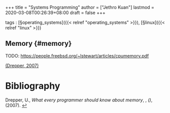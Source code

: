 +++
title = "Systems Programming"
author = ["Jethro Kuan"]
lastmod = 2020-03-08T00:26:39+08:00
draft = false
+++

tags
: [§operating\_systems]({{< relref "operating_systems" >}}), [§linux]({{< relref "linux" >}})


## Memory {#memory}

TODO: <https://people.freebsd.org/~lstewart/articles/cpumemory.pdf>

<a id="550a65551bf0a1990e9d35f94f6f07eb" href="#drepper2007every">(Drepper, 2007)</a>

# Bibliography
<a id="drepper2007every" target="_blank">Drepper, U., *What every programmer should know about memory*, , *()*,  (2007). </a> [↩](#550a65551bf0a1990e9d35f94f6f07eb)
